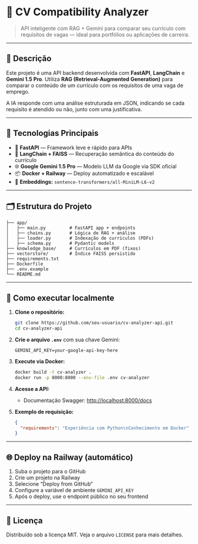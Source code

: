 # 🤖 CV Compatibility Analyzer

> API inteligente com RAG + Gemini para comparar seu currículo com requisitos de vagas — ideal para portfólios ou aplicações de carreira.

---

## 📌 Descrição

Este projeto é uma API backend desenvolvida com **FastAPI**, **LangChain** e **Gemini 1.5 Pro**. Utiliza **RAG (Retrieval-Augmented Generation)** para comparar o conteúdo de um currículo com os requisitos de uma vaga de emprego.

A IA responde com uma análise estruturada em JSON, indicando se cada requisito é atendido ou não, junto com uma justificativa.

---

## 🧠 Tecnologias Principais

- 🧪 **FastAPI** — Framework leve e rápido para APIs
- 🧠 **LangChain + FAISS** — Recuperação semântica do conteúdo do currículo
- 🌐 **Google Gemini 1.5 Pro** — Modelo LLM da Google via SDK oficial
- 📦 **Docker + Railway** — Deploy automatizado e escalável
- 🧩 **Embeddings:** `sentence-transformers/all-MiniLM-L6-v2`

---

## 🗂️ Estrutura do Projeto

```
├── app/
│   ├── main.py         # FastAPI app + endpoints
│   ├── chains.py       # Lógica de RAG + análise
│   ├── loader.py       # Indexação de currículos (PDFs)
│   ├── schema.py       # Pydantic models
├── knowledge_base/     # Currículos em PDF (fixos)
├── vectorstore/        # Índice FAISS persistido
├── requirements.txt
├── Dockerfile
├── .env.example
└── README.md
```

---

## 🚀 Como executar localmente

1. **Clone o repositório:**
   ```bash
   git clone https://github.com/seu-usuario/cv-analyzer-api.git
   cd cv-analyzer-api
   ```

2. **Crie o arquivo `.env`** com sua chave Gemini:
   ```env
   GEMINI_API_KEY=your-google-api-key-here
   ```

3. **Execute via Docker:**
   ```bash
   docker build -t cv-analyzer .
   docker run -p 8000:8000 --env-file .env cv-analyzer
   ```

4. **Acesse a API:**
   - Documentação Swagger: [http://localhost:8000/docs](http://localhost:8000/docs)

5. **Exemplo de requisição:**
   ```json
   {
     "requirements": "Experiência com Python\nConhecimento em Docker"
   }
   ```

---

## 🌐 Deploy na Railway (automático)

1. Suba o projeto para o GitHub
2. Crie um projeto na Railway
3. Selecione “Deploy from GitHub”
4. Configure a variável de ambiente `GEMINI_API_KEY`
5. Após o deploy, use o endpoint público no seu frontend

---

## 📄 Licença

Distribuído sob a licença MIT. Veja o arquivo `LICENSE` para mais detalhes.


